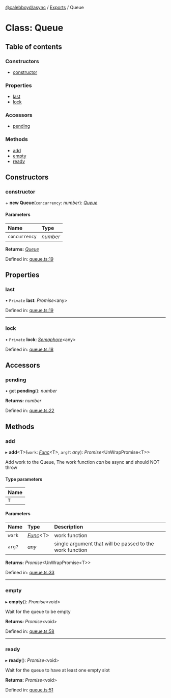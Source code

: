 [@calebboyd/async](../README.md) / [Exports](../modules.md) / Queue

# Class: Queue

## Table of contents

### Constructors

- [constructor](queue.md#constructor)

### Properties

- [last](queue.md#last)
- [lock](queue.md#lock)

### Accessors

- [pending](queue.md#pending)

### Methods

- [add](queue.md#add)
- [empty](queue.md#empty)
- [ready](queue.md#ready)

## Constructors

### constructor

\+ **new Queue**(`concurrency`: *number*): [*Queue*](queue.md)

#### Parameters

| Name | Type |
| :------ | :------ |
| `concurrency` | *number* |

**Returns:** [*Queue*](queue.md)

Defined in: [queue.ts:19](https://github.com/calebboyd/async/blob/3e68cc2/queue.ts#L19)

## Properties

### last

• `Private` **last**: *Promise*<any\>

Defined in: [queue.ts:19](https://github.com/calebboyd/async/blob/3e68cc2/queue.ts#L19)

___

### lock

• `Private` **lock**: [*Semaphore*](semaphore.md)<any\>

Defined in: [queue.ts:18](https://github.com/calebboyd/async/blob/3e68cc2/queue.ts#L18)

## Accessors

### pending

• get **pending**(): *number*

**Returns:** *number*

Defined in: [queue.ts:22](https://github.com/calebboyd/async/blob/3e68cc2/queue.ts#L22)

## Methods

### add

▸ **add**<T\>(`work`: [*Func*](../modules.md#func)<T\>, `arg?`: *any*): *Promise*<UnWrapPromise<T\>\>

Add work to the Queue, The work function _can_ be async and should NOT throw

#### Type parameters

| Name |
| :------ |
| `T` |

#### Parameters

| Name | Type | Description |
| :------ | :------ | :------ |
| `work` | [*Func*](../modules.md#func)<T\> | work function |
| `arg?` | *any* | single argument that will be passed to the work function |

**Returns:** *Promise*<UnWrapPromise<T\>\>

Defined in: [queue.ts:33](https://github.com/calebboyd/async/blob/3e68cc2/queue.ts#L33)

___

### empty

▸ **empty**(): *Promise*<void\>

Wait for the queue to be empty

**Returns:** *Promise*<void\>

Defined in: [queue.ts:58](https://github.com/calebboyd/async/blob/3e68cc2/queue.ts#L58)

___

### ready

▸ **ready**(): *Promise*<void\>

Wait for the queue to have at least one empty slot

**Returns:** *Promise*<void\>

Defined in: [queue.ts:51](https://github.com/calebboyd/async/blob/3e68cc2/queue.ts#L51)
